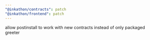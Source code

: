 ```yaml
---
"@inkathon/contracts": patch
"@inkathon/frontend": patch
---
```


allow postinstall to work with new contracts instead of only packaged greeter
